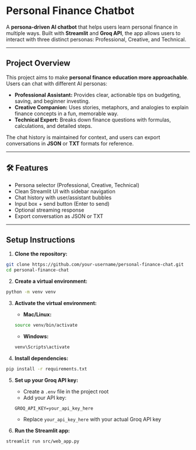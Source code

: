 # Personal Finance Chatbot

A **persona-driven AI chatbot** that helps users learn personal finance in multiple ways. Built with **Streamlit** and **Groq API**, the app allows users to interact with three distinct personas: Professional, Creative, and Technical.

---

## Project Overview

This project aims to make **personal finance education more approachable**. Users can chat with different AI personas:

- **Professional Assistant:** Provides clear, actionable tips on budgeting, saving, and beginner investing.  
- **Creative Companion:** Uses stories, metaphors, and analogies to explain finance concepts in a fun, memorable way.  
- **Technical Expert:** Breaks down finance questions with formulas, calculations, and detailed steps.

The chat history is maintained for context, and users can export conversations in **JSON** or **TXT** formats for reference.

---

## 🛠 Features

- Persona selector (Professional, Creative, Technical)  
- Clean Streamlit UI with sidebar navigation  
- Chat history with user/assistant bubbles  
- Input box + send button (Enter to send)  
- Optional streaming response  
- Export conversation as JSON or TXT  

---

## Setup Instructions

1. **Clone the repository:**
```bash
git clone https://github.com/your-username/personal-finance-chat.git
cd personal-finance-chat
```

2. **Create a virtual environment:**
```bash
python -m venv venv
```

3. **Activate the virtual environment:**
   - **Mac/Linux:**
   ```bash
   source venv/bin/activate
   ```
   - **Windows:**
   ```bash
   venv\Scripts\activate
   ```

4. **Install dependencies:**
```bash
pip install -r requirements.txt
```

5. **Set up your Groq API key:**
   - Create a `.env` file in the project root
   - Add your API key:
   ```env
   GROQ_API_KEY=your_api_key_here
   ```
   - Replace `your_api_key_here` with your actual Groq API key

6. **Run the Streamlit app:**
```bash
streamlit run src/web_app.py
```

